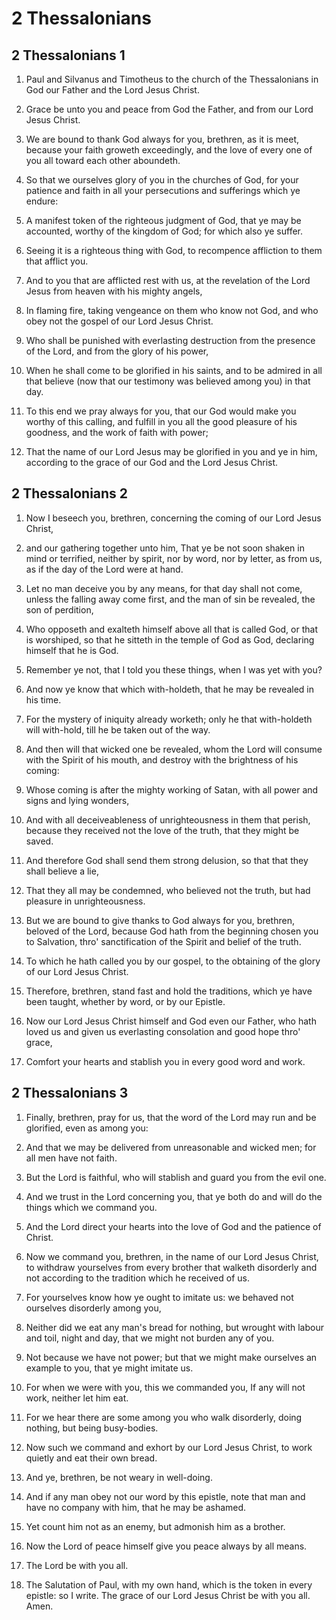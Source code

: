 # 2 Thessalonians

## 2 Thessalonians 1

1. Paul and Silvanus and Timotheus to the church of the Thessalonians in God our Father and the Lord Jesus Christ.

2. Grace be unto you and peace from God the Father, and from our Lord Jesus Christ.

3. We are bound to thank God always for you, brethren, as it is meet, because your faith groweth exceedingly, and the love of every one of you all toward each other aboundeth.

4. So that we ourselves glory of you in the churches of God, for your patience and faith in all your persecutions and sufferings which ye endure:

5. A manifest token of the righteous judgment of God, that ye may be accounted, worthy of the kingdom of God; for which also ye suffer.

6. Seeing it is a righteous thing with God, to recompence affliction to them that afflict you.

7. And to you that are afflicted rest with us, at the revelation of the Lord Jesus from heaven with his mighty angels,

8. In flaming fire, taking vengeance on them who know not God, and who obey not the gospel of our Lord Jesus Christ.

9. Who shall be punished with everlasting destruction from the presence of the Lord, and from the glory of his power,

10. When he shall come to be glorified in his saints, and to be admired in all that believe (now that our testimony was believed among you) in that day.

11. To this end we pray always for you, that our God would make you worthy of this calling, and fulfill in you all the good pleasure of his goodness, and the work of faith with power;

12. That the name of our Lord Jesus may be glorified in you and ye in him, according to the grace of our God and the Lord Jesus Christ.

## 2 Thessalonians 2

1. Now I beseech you, brethren, concerning the coming of our Lord Jesus Christ,

2. and our gathering together unto him, That ye be not soon shaken in mind or terrified, neither by spirit, nor by word, nor by letter, as from us, as if the day of the Lord were at hand.

3. Let no man deceive you by any means, for that day shall not come, unless the falling away come first, and the man of sin be revealed, the son of perdition,

4. Who opposeth and exalteth himself above all that is called God, or that is worshiped, so that he sitteth in the temple of God as God, declaring himself that he is God.

5. Remember ye not, that I told you these things, when I was yet with you?

6. And now ye know that which with-holdeth, that he may be revealed in his time.

7. For the mystery of iniquity already worketh; only he that with-holdeth will with-hold, till he be taken out of the way.

8. And then will that wicked one be revealed, whom the Lord will consume with the Spirit of his mouth, and destroy with the brightness of his coming:

9. Whose coming is after the mighty working of Satan, with all power and signs and lying wonders,

10. And with all deceiveableness of unrighteousness in them that perish, because they received not the love of the truth, that they might be saved.

11. And therefore God shall send them strong delusion, so that that they shall believe a lie,

12. That they all may be condemned, who believed not the truth, but had pleasure in unrighteousness.

13. But we are bound to give thanks to God always for you, brethren, beloved of the Lord, because God hath from the beginning chosen you to Salvation, thro' sanctification of the Spirit and belief of the truth.

14. To which he hath called you by our gospel, to the obtaining of the glory of our Lord Jesus Christ.

15. Therefore, brethren, stand fast and hold the traditions, which ye have been taught, whether by word, or by our Epistle.

16. Now our Lord Jesus Christ himself and God even our Father, who hath loved us and given us everlasting consolation and good hope thro' grace,

17. Comfort your hearts and stablish you in every good word and work.

## 2 Thessalonians 3

1. Finally, brethren, pray for us, that the word of the Lord may run and be glorified, even as among you:

2. And that we may be delivered from unreasonable and wicked men; for all men have not faith.

3. But the Lord is faithful, who will stablish and guard you from the evil one.

4. And we trust in the Lord concerning you, that ye both do and will do the things which we command you.

5. And the Lord direct your hearts into the love of God and the patience of Christ.

6. Now we command you, brethren, in the name of our Lord Jesus Christ, to withdraw yourselves from every brother that walketh disorderly and not according to the tradition which he received of us.

7. For yourselves know how ye ought to imitate us: we behaved not ourselves disorderly among you,

8. Neither did we eat any man's bread for nothing, but wrought with labour and toil, night and day, that we might not burden any of you.

9. Not because we have not power; but that we might make ourselves an example to you, that ye might imitate us.

10. For when we were with you, this we commanded you, If any will not work, neither let him eat.

11. For we hear there are some among you who walk disorderly, doing nothing, but being busy-bodies.

12. Now such we command and exhort by our Lord Jesus Christ, to work quietly and eat their own bread.

13. And ye, brethren, be not weary in well-doing.

14. And if any man obey not our word by this epistle, note that man and have no company with him, that he may be ashamed.

15. Yet count him not as an enemy, but admonish him as a brother.

16. Now the Lord of peace himself give you peace always by all means.

17. The Lord be with you all.

18. The Salutation of Paul, with my own hand, which is the token in every epistle: so I write. The grace of our Lord Jesus Christ be with you all. Amen.

